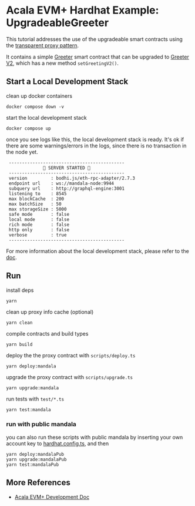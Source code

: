 # Acala EVM+ Hardhat Example: UpgradeableGreeter
This tutorial addresses the use of the upgradeable smart contracts using the [transparent proxy pattern](https://blog.openzeppelin.com/the-transparent-proxy-pattern). 

It contains a simple [Greeter](./contracts/Greeter.sol) smart contract that can be upgraded to [Greeter V2](./contracts/GreeterV2.sol), which has a new method `setGreetingV2()`. 

## Start a Local Development Stack
clean up docker containers
```
docker compose down -v
```

start the local development stack
```
docker compose up
```

once you see logs like this, the local development stack is ready. It's ok if there are some warnings/errors in the logs, since there is no transaction in the node yet.
```
 --------------------------------------------
              🚀 SERVER STARTED 🚀
 --------------------------------------------
 version         : bodhi.js/eth-rpc-adapter/2.7.3
 endpoint url    : ws://mandala-node:9944
 subquery url    : http://graphql-engine:3001
 listening to    : 8545
 max blockCache  : 200
 max batchSize   : 50
 max storageSize : 5000
 safe mode       : false
 local mode      : false
 rich mode       : false
 http only       : false
 verbose         : true
 --------------------------------------------
```

For more information about the local development stack, please refer to the [doc](https://evmdocs.acala.network/network/network-setup/local-development-network).


## Run
install deps
```
yarn
```

clean up proxy info cache (optional)
```
yarn clean
```

compile contracts and build types
```
yarn build
```

deploy the the proxy contract with `scripts/deploy.ts`
```
yarn deploy:mandala
```

upgrade the proxy contract with `scripts/upgrade.ts`
```
yarn upgrade:mandala
```

run tests with `test/*.ts`
```
yarn test:mandala
```

### run with public mandala
you can also run these scripts with public mandala by inserting your own account key to [hardhat.config.ts](./hardhat.config.ts), and then
```
yarn deploy:mandalaPub
yarn upgrade:mandalaPub
yarn test:mandalaPub
```

## More References
- [Acala EVM+ Development Doc](https://evmdocs.acala.network/)